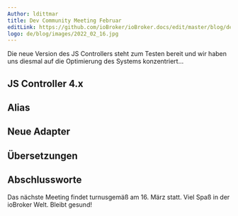 ```yaml
---
Author: ldittmar
title: Dev Community Meeting Februar
editLink: https://github.com/ioBroker/ioBroker.docs/edit/master/blog/de/2022_02_16.md
logo: de/blog/images/2022_02_16.jpg
---
```

Die neue Version des JS Controllers steht zum Testen bereit und wir haben uns diesmal auf die Optimierung des Systems konzentriert...

## JS Controller 4.x

## Alias

## Neue Adapter

## Übersetzungen

## Abschlussworte


Das nächste Meeting findet turnusgemäß am 16. März statt. Viel Spaß in der ioBroker Welt. Bleibt gesund!
